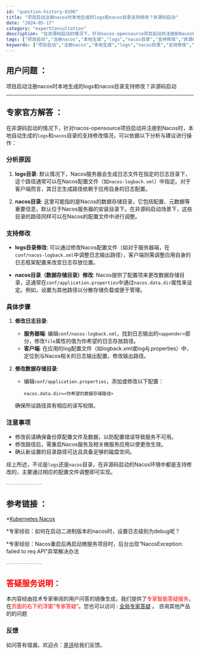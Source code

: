 ```yaml
---
id: "question-history-8196"
title: "项目启动注册nacos时本地生成的logs和nacos目录支持修改？非源码启动"
date: "2024-05-17"
category: "expertConsultation"
description: "在非源码启动的情况下，针对nacos-opensource项目启动并注册到Nacos时，本地自动生成的`logs`和`nacos`目录的支持修改情况，可以依据以下分析与建议进行操作：### 分析原因1. **logs目录**: 默认情况下，Nacos服务器会生成日志文件在指定的日志目录下，这个路径通"
tags: ["项目启动","注册nacos","本地生成","logs","nacos目录","支持修改","非源码启动"]
keywords: ["项目启动","注册nacos","本地生成","logs","nacos目录","支持修改","非源码启动"]
---
```


## 用户问题 ： 
 项目启动注册nacos时本地生成的logs和nacos目录支持修改？非源码启动  

---------------
## 专家官方解答 ：

在非源码启动的情况下，针对nacos-opensource项目启动并注册到Nacos时，本地自动生成的`logs`和`nacos`目录的支持修改情况，可以依据以下分析与建议进行操作：

### 分析原因
1. **logs目录**: 默认情况下，Nacos服务器会生成日志文件在指定的日志目录下，这个路径通常可以在Nacos配置文件（如`nacos-logback.xml`）中指定。对于客户端而言，其日志生成路径依赖于应用自身的日志配置。
   
2. **nacos目录**: 这里可能指的是Nacos的数据存储目录，它包括配置、元数据等重要信息，默认位于Nacos服务器的安装目录下。在非源码启动场景下，这些目录的路径同样可以在Nacos的配置文件中进行调整。

### 支持修改
- **logs目录修改**:
  可以通过修改Nacos配置文件（如对于服务器端，在`conf/nacos-logback.xml`中调整日志输出路径），客户端则需调整应用自身的日志框架配置来改变日志存放位置。

- **nacos目录（数据存储目录）修改**:
  Nacos提供了配置项来更改数据存储目录，这通常在`conf/application.properties`中通过`nacos.data.dir`属性来设定。例如，设置为其他路径以分散存储负载或便于管理。

### 具体步骤
1. **修改日志目录**:
   - **服务器端**: 编辑`conf/nacos-logback.xml`，找到日志输出的`<appender>`部分，修改`file`属性的值为你希望的日志存放路径。
   - **客户端**: 在应用的log配置文件（如logback.xml或log4j.properties）中，定位到与Nacos相关的日志输出配置，修改输出路径。

2. **修改数据存储目录**:
   - 编辑`conf/application.properties`，添加或修改以下配置：
     ```
     nacos.data.dir=<你希望的数据存储路径>
     ```
   确保所设路径具有相应的读写权限。

### 注意事项
- 修改前请确保备份原配置文件及数据，以防配置错误导致服务不可用。
- 修改路径后，需重启Nacos服务及相关微服务应用以使更改生效。
- 确认新设置的目录路径可达且具备足够的磁盘空间。

综上所述，不论是`logs`还是`nacos`目录，在非源码启动的Nacos环境中都是支持修改的，主要通过相应的配置文件调整即可实现。


<font color="#949494">---------------</font> 


## 参考链接 ：

*[Kubernetes Nacos](https://nacos.io/docs/latest/quickstart/quick-start-kubernetes)
 
 *专家经验：如何在启动二进制版本的nacos时，设置日志级别为debug呢？ 
 
 *专家经验：Nacos重启后再启动微服务项目时，后台出现“NacosException: failed to req API”异常解决办法 


 <font color="#949494">---------------</font> 
 


## <font color="#FF0000">答疑服务说明：</font> 

本内容经由技术专家审阅的用户问答的镜像生成，我们提供了<font color="#FF0000">专家智能答疑服务</font>，在<font color="#FF0000">页面的右下的浮窗”专家答疑“</font>。您也可以访问 : [全局专家答疑](https://answer.opensource.alibaba.com/docs/intro) 。 咨询其他产品的的问题

### 反馈
如问答有错漏，欢迎点：[差评](https://ai.nacos.io/user/feedbackByEnhancerGradePOJOID?enhancerGradePOJOId=13555)给我们反馈。
